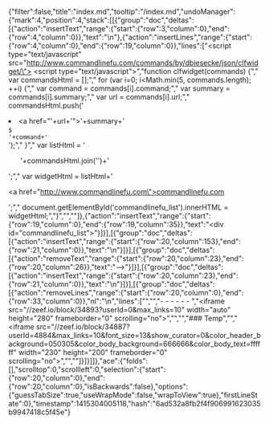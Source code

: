 {"filter":false,"title":"index.md","tooltip":"/index.md","undoManager":{"mark":4,"position":4,"stack":[[{"group":"doc","deltas":[{"action":"insertText","range":{"start":{"row":3,"column":0},"end":{"row":4,"column":0}},"text":"\n"},{"action":"insertLines","range":{"start":{"row":4,"column":0},"end":{"row":19,"column":0}},"lines":["<script type=\"text/javascript\" src=\"http://www.commandlinefu.com/commands/by/dbiesecke/json/clfwidget/\"></script> <script type=\"text/javascript\">","function clfwidget(commands) {","    var commandsHtml = [];","    for (var i=0; i<Math.min(5, commands.length); ++i) {","        var command = commands[i].command;","        var summary = commands[i].summary;","        var url = commands[i].url;","        commandsHtml.push('<li><a href=\"'+url+'\">'+summary+'</a><br/><code>$ '+command+'</code></li>');","    }","    var listHtml = '<ul>'+commandsHtml.join('')+'</ul>';","    var widgetHtml = listHtml+'<p><a href=\"http://www.commandlinefu.com\">commandlinefu.com</a></p>';","    document.getElementById('commandlinefu_list').innerHTML = widgetHtml;","}","</script>",""]},{"action":"insertText","range":{"start":{"row":19,"column":0},"end":{"row":19,"column":35}},"text":"<div id=\"commandlinefu_list\"></div>"}]}],[{"group":"doc","deltas":[{"action":"insertText","range":{"start":{"row":20,"column":153},"end":{"row":21,"column":0}},"text":"\n"}]}],[{"group":"doc","deltas":[{"action":"removeText","range":{"start":{"row":20,"column":23},"end":{"row":20,"column":26}},"text":"-->"}]}],[{"group":"doc","deltas":[{"action":"insertText","range":{"start":{"row":20,"column":23},"end":{"row":21,"column":0}},"text":"\n"}]}],[{"group":"doc","deltas":[{"action":"removeLines","range":{"start":{"row":20,"column":0},"end":{"row":33,"column":0}},"nl":"\n","lines":["<!-- ZEEF widget start ","<iframe src=\"//zeef.io/block/35316?userId=4884&max_links=10\" width=\"auto\" height=\"280\" frameborder=\"0\" scrolling=\"no\"></iframe>","<!-- ZEEF widget end -->","","- - - - - - ","<!-- ZEEF widget start --><iframe src=\"//zeef.io/block/34893?userId=0&max_links=10\" width=\"auto\" height=\"280\" frameborder=\"0\" scrolling=\"no\"></iframe><!-- ZEEF widget end -->","","","### Temp","","<!-- ZEEF widget start --><iframe src=\"//zeef.io/block/34887?userId=4884&max_links=10&font_size=13&show_curator=0&color_header_background=050305&color_body_background=666666&color_body_text=ffffff\" width=\"230\" height=\"200\" frameborder=\"0\" scrolling=\"no\"></iframe><!-- ZEEF widget end -->","",""]}]}]]},"ace":{"folds":[],"scrolltop":0,"scrollleft":0,"selection":{"start":{"row":20,"column":0},"end":{"row":20,"column":0},"isBackwards":false},"options":{"guessTabSize":true,"useWrapMode":false,"wrapToView":true},"firstLineState":0},"timestamp":1415304005118,"hash":"6ad532a8fb2f4f906991623035b9947418c5f45e"}